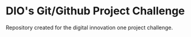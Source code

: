 # DIO's Git/Github Project Challenge
Repository created for the digital innovation one project challenge.
